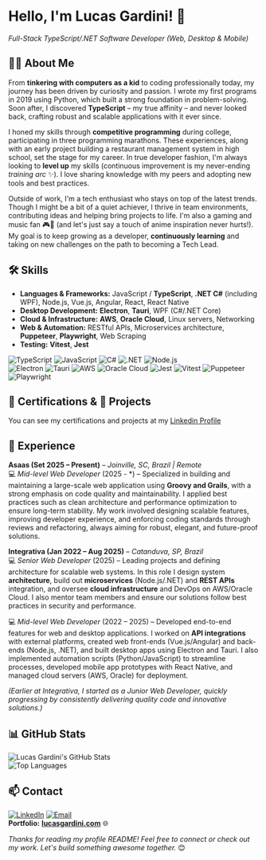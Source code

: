 # Hello, I'm Lucas Gardini! 👋

*Full-Stack TypeScript/.NET Software Developer (Web, Desktop & Mobile)*

## 👨‍💻 About Me

From **tinkering with computers as a kid** to coding professionally today, my journey has been driven by curiosity and passion. I wrote my first programs in 2019 using Python, which built a strong foundation in problem-solving. Soon after, I discovered **TypeScript** – my true affinity – and never looked back, crafting robust and scalable applications with it ever since. 

I honed my skills through **competitive programming** during college, participating in three programming marathons. These experiences, along with an early project building a restaurant management system in high school, set the stage for my career. In true developer fashion, I'm always looking to **level up** my skills (continuous improvement is my never-ending *training arc* ✨). I love sharing knowledge with my peers and adopting new tools and best practices. 

Outside of work, I'm a tech enthusiast who stays on top of the latest trends. Though I might be a bit of a quiet achiever, I thrive in team environments, contributing ideas and helping bring projects to life. I'm also a gaming and music fan 🎮🎵 (and let's just say a touch of anime inspiration never hurts!). My goal is to keep growing as a developer, **continuously learning** and taking on new challenges on the path to becoming a Tech Lead. 

## 🛠️ Skills

- **Languages & Frameworks:**  JavaScript / **TypeScript**, **.NET C#** (including WPF), Node.js, Vue.js, Angular, React, React Native  
- **Desktop Development:** **Electron**, **Tauri**, WPF (C#/.NET Core)  
- **Cloud & Infrastructure:** **AWS**, **Oracle Cloud**, Linux servers, Networking  
- **Web & Automation:** RESTful APIs, Microservices architecture, **Puppeteer**, **Playwright**, Web Scraping  
- **Testing:** **Vitest**, **Jest**

<!-- Badges for some key technologies -->
![TypeScript](https://img.shields.io/badge/TypeScript-3178C6?logo=typescript&logoColor=white&style=flat)
![JavaScript](https://img.shields.io/badge/JavaScript-F7DF1E?logo=javascript&logoColor=black&style=flat)
![C#](https://img.shields.io/badge/C%23-512BD4?logo=csharp&logoColor=white&style=flat)
![.NET](https://img.shields.io/badge/.NET-512BD4?logo=dotnet&logoColor=white&style=flat)
![Node.js](https://img.shields.io/badge/Node.js-339933?logo=nodedotjs&logoColor=white&style=flat)  
![Electron](https://img.shields.io/badge/Electron-47848F?logo=electron&logoColor=white&style=flat)
![Tauri](https://img.shields.io/badge/Tauri-FFC131?logo=tauri&logoColor=black&style=flat)
![AWS](https://img.shields.io/badge/AWS-232F3E?logo=amazonaws&logoColor=white&style=flat)
![Oracle Cloud](https://img.shields.io/badge/Oracle_Cloud-F80000?logo=oracle&logoColor=white&style=flat)
![Jest](https://img.shields.io/badge/Jest-C21325?logo=jest&logoColor=white&style=flat)
![Vitest](https://img.shields.io/badge/Vitest-6E9F18?logo=vitest&logoColor=white&style=flat)
![Puppeteer](https://img.shields.io/badge/Puppeteer-40B5A4?logo=puppeteer&logoColor=white&style=flat)
![Playwright](https://img.shields.io/badge/Playwright-2EAD33?logoColor=white&style=flat)

## 📜 Certifications & 🚀 Projects

You can see my certifications and projects at my [Linkedin Profile](https://www.linkedin.com/in/lucasgardini/)

## 💼 Experience
**Asaas (Set 2025 – Present)** – *Joinville, SC, Brazil | Remote*   
💻 *Mid-level Web Developer* (2025 - *) – Specialized in building and maintaining a large-scale web application using **Groovy and Grails**, with a strong emphasis on code quality and maintainability. I applied best practices such as clean architecture and performance optimization to ensure long-term stability. My work involved designing scalable features, improving developer experience, and enforcing coding standards through reviews and refactoring, always aiming for robust, elegant, and future-proof solutions.

**Integrativa (Jan 2022 – Aug 2025)** – *Catanduva, SP, Brazil*   
💻 *Senior Web Developer* (2025) – Leading projects and defining architecture for scalable web systems. In this role I design system **architecture**, build out **microservices** (Node.js/.NET) and **REST APIs** integration, and oversee **cloud infrastructure** and DevOps on AWS/Oracle Cloud. I also mentor team members and ensure our solutions follow best practices in security and performance.

💻 *Mid-level Web Developer* (2022 – 2025) – Developed end-to-end features for web and desktop applications. I worked on **API integrations** with external platforms, created web front-ends (Vue.js/Angular) and back-ends (Node.js, .NET), and built desktop apps using Electron and Tauri. I also implemented automation scripts (Python/JavaScript) to streamline processes, developed mobile app prototypes with React Native, and managed cloud servers (AWS, Oracle) for deployment. 

*(Earlier at Integrativa, I started as a Junior Web Developer, quickly progressing by consistently delivering quality code and innovative solutions.)*

## 📊 GitHub Stats

![Lucas Gardini's GitHub Stats](https://github-readme-stats.vercel.app/api?username=Lucas-Gardini&show_icons=true&theme=tokyonight)  
![Top Languages](https://github-readme-stats.vercel.app/api/top-langs/?username=Lucas-Gardini&layout=compact&theme=tokyonight)

## 📫 Contact

[![LinkedIn](https://img.shields.io/badge/LinkedIn-Connect-blue?logo=linkedin&style=flat)](https://www.linkedin.com/in/lucasgardini) 
[![Email](https://img.shields.io/badge/Email-lucasgardini.dias%40hotmail.com-0078D4?logo=microsoft-outlook&logoColor=white&style=flat)](mailto:lucasgardini.dias@hotmail.com)  
**Portfolio:** [**lucasgardini.com**](https://lucasgardini.com) 🌐

*Thanks for reading my profile README! Feel free to connect or check out my work. Let's build something awesome together.* 😊
